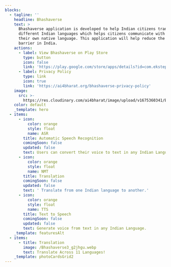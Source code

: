 ```yaml
---
blocks:
  - tagline: ''
    headline: Bhashaverse
    text: >
      Bhashaverse application is developed to help Indian citizens translate
      different Indian languages which helps citizens communicate with others in
      their own native language. This application will help reduce the language
      barrier in India.
    actions:
      - label: View Bhashaverse on Play Store
        type: button
        icon: false
        link: 'https://play.google.com/store/apps/details?id=com.ekstep.bhashaverse'
      - label: Privacy Policy
        type: link
        icon: true
        link: 'https://ai4bharat.org/bhashaverse-privacy-policy'
    image:
      src: >-
        https://res.cloudinary.com/ai4bharat/image/upload/v1675360341/Bhashaverse1_k4c61u.webp
    color: default
    _template: hero
  - items:
      - icon:
          color: orange
          style: float
          name: ASR
        title: Automatic Speech Recognition
        comingSoon: false
        updated: false
        text: Users can convert their voice to text in any Indian Language.
      - icon:
          color: orange
          style: float
          name: NMT
        title: Translation
        comingSoon: false
        updated: false
        text: ' Translate from one Indian language to another.'
      - icon:
          color: orange
          style: float
          name: TTS
        title: Text to Speech
        comingSoon: false
        updated: false
        text: Generate voice from text in any Indian Language.
    _template: featuresAlt
  - items:
      - title: Translation
        image: /Bhashaverse3_g2jhgu.webp
        text: Translate Across 11 Languages!
    _template: photoCardsGrid2
---
```


